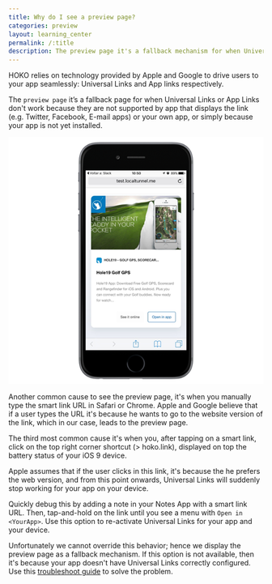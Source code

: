 ```yaml
---
title: Why do I see a preview page?
categories: preview
layout: learning_center
permalink: /:title
description: The preview page it's a fallback mechanism for when Universal Links or App Links don't work.
---
```


HOKO relies on technology provided by Apple and Google to drive users to your app seamlessly: Universal Links and App links respectively.

The `preview page` it’s a fallback page for when Universal Links or App Links don't work because they are not supported by app that displays the link (e.g. Twitter, Facebook, E-mail apps) or your own app, or simply
because your app is not yet installed.

![Smart Link Preview](/assets/images/smart-link-preview.png)

Another common cause to see the preview page, it's when you manually type the smart link URL in Safari or Chrome. Apple and Google believe that if a user types the URL it's because he wants to go to the website version of the link, which in our case, leads to the preview page.

The third most common cause it's when you, after tapping on a smart link, click on the top right corner shortcut (> hoko.link), displayed on top the battery status of your iOS 9 device.

Apple assumes that if the user clicks in this link, it's because the he prefers the web version, and from this point onwards, Universal Links will suddenly stop working for your app on your device.

Quickly debug this by adding a note in your Notes App with a smart link URL. Then, tap-and-hold on the link until you see a menu with `Open in <YourApp>`. Use this option to re-activate Universal Links for your app and your device.

Unfortunately we cannot override this behavior; hence we display the preview page as a fallback mechanism. If this option is not available, then it's because your app doesn't have Universal Links correctly configured. Use this [troubleshoot guide](http://support.hokolinks.com/ios/universal-links/#troubleshooting) to solve the problem.
